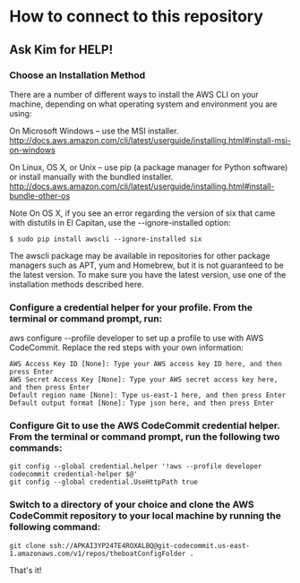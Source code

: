 # How to connect to this repository


## Ask Kim for HELP!


### Choose an Installation Method

There are a number of different ways to install the AWS CLI on your machine, depending on what operating system and environment you are using:

On Microsoft Windows – use the MSI installer. 
http://docs.aws.amazon.com/cli/latest/userguide/installing.html#install-msi-on-windows

On Linux, OS X, or Unix – use pip (a package manager for Python software) or install manually with the bundled installer.
http://docs.aws.amazon.com/cli/latest/userguide/installing.html#install-bundle-other-os

Note
On OS X, if you see an error regarding the version of six that came with distutils in El Capitan, use the --ignore-installed option:

    $ sudo pip install awscli --ignore-installed six

The awscli package may be available in repositories for other package managers such as APT, yum and Homebrew, but it is not guaranteed to be the latest version. To make sure you have the latest version, use one of the installation methods described here.

### Configure a credential helper for your profile. From the terminal or command prompt, run:
aws configure --profile developer 
to set up a profile to use with AWS CodeCommit. 
Replace the red steps with your own information:

    AWS Access Key ID [None]: Type your AWS access key ID here, and then press Enter
    AWS Secret Access Key [None]: Type your AWS secret access key here, and then press Enter
    Default region name [None]: Type us-east-1 here, and then press Enter
    Default output format [None]: Type json here, and then press Enter
    
### Configure Git to use the AWS CodeCommit credential helper. From the terminal or command prompt, run the following two commands:

    git config --global credential.helper '!aws --profile developer codecommit credential-helper $@' 
    git config --global credential.UseHttpPath true
    
### Switch to a directory of your choice and clone the AWS CodeCommit repository to your local machine by running the following command:

    git clone ssh://APKAI3YP24TE4ROXALBQ@git-codecommit.us-east-1.amazonaws.com/v1/repos/theboatConfigFolder .
    
That's it!
